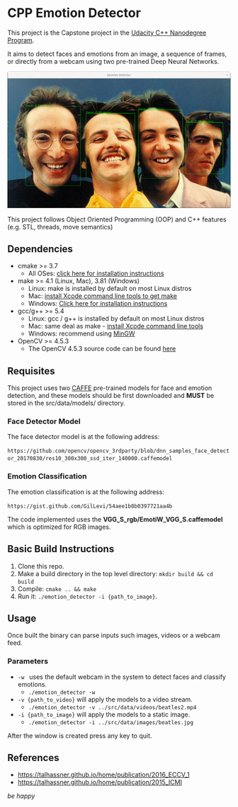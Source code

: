 # CPP Emotion Detector

This project is the Capstone project in the [Udacity C++ Nanodegree Program](https://www.udacity.com/course/c-plus-plus-nanodegree--nd213).

It aims to detect faces and emotions from an image, a sequence of frames, or directly from a webcam using two pre-trained Deep Neural Networks.

![The Beatles](src/data/images/beatles_emotions.png)

This project follows Object Oriented Programming (OOP) and C++ features (e.g. STL, threads, move semantics)

## Dependencies
* cmake >= 3.7
  * All OSes: [click here for installation instructions](https://cmake.org/install/)
* make >= 4.1 (Linux, Mac), 3.81 (Windows)
  * Linux: make is installed by default on most Linux distros
  * Mac: [install Xcode command line tools to get make](https://developer.apple.com/xcode/features/)
  * Windows: [Click here for installation instructions](http://gnuwin32.sourceforge.net/packages/make.htm)
* gcc/g++ >= 5.4
  * Linux: gcc / g++ is installed by default on most Linux distros
  * Mac: same deal as make - [install Xcode command line tools](https://developer.apple.com/xcode/features/)
  * Windows: recommend using [MinGW](http://www.mingw.org/)
* OpenCV >= 4.5.3
  * The OpenCV 4.5.3 source code can be found [here](https://github.com/opencv/opencv/tree/4.5.3)

## Requisites

This project uses two [CAFFE](https://caffe.berkeleyvision.org/) pre-trained models for face and emotion detection, and these models should be first downloaded and **MUST** be stored in the src/data/models/ directory.

### Face Detector Model

The face detector model is at the following address:

`https://github.com/opencv/opencv_3rdparty/blob/dnn_samples_face_detector_20170830/res10_300x300_ssd_iter_140000.caffemodel`

### Emotion Classification

The emotion classification is at the following address:

`https://gist.github.com/GilLevi/54aee1b8b0397721aa4b`

The code implemented uses the **VGG_S_rgb/EmotiW_VGG_S.caffemodel**  which is optimized for RGB images.


## Basic Build Instructions

1. Clone this repo.
2. Make a build directory in the top level directory: `mkdir build && cd build`
3. Compile: `cmake .. && make`
4. Run it: `./emotion_detector -i {path_to_image}`.

## Usage

Once built the binary can parse inputs such images, videos or a webcam feed.

### Parameters
  * `-w `  uses the default webcam in the system to detect faces and classify emotions.
    * `./emotion_detector -w`
  * `-v {path_to_video}` will apply the models to a video stream.
    * `./emotion_detector -v ../src/data/videos/beatles2.mp4`
  * `-i {path_to_image}` will apply the models to a static image.
    * `./emotion_detector -i ../src/data/images/beatles.jpg`

After the window is created press any key to quit.

## References

  * https://talhassner.github.io/home/publication/2016_ECCV_1
  * https://talhassner.github.io/home/publication/2015_ICMI 

_be happy_


